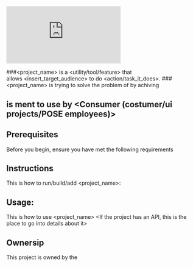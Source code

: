 ## <Project Name>
![GitHub repo size](https://img.shields.io/github/repo-size/scottydocs/README-template.md)

###<project_name> is a <utility/tool/feature> that allows <insert_target_audience> to do <action/task_it_does>.
###<project_name> is trying to solve the problem of <problem> by achiving <Achivment goals>

## <This proje> is ment to use by <Consumer (costumer/ui projects/POSE employees)>

## Prerequisites 
Before you begin, ensure you have met the following requirements
  <list of requirements>

## Instructions
This is how to run/build/add <project_name>:
<instructions>

## Usage:
This is how to use <project_name>
<If the project has an API, this is the place to go into details about it>

## Ownersip
This project is owned by the [<team name>](<team github link>)
